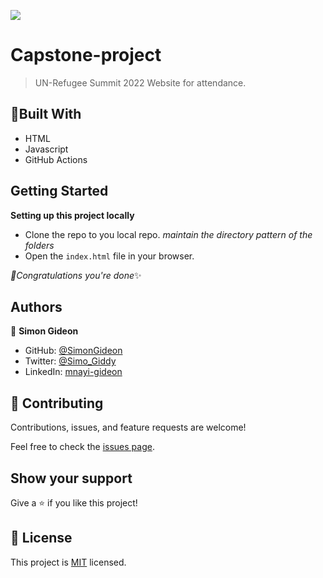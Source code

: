 ![](https://img.shields.io/badge/Microverse-blueviolet)

# Capstone-project

> UN-Refugee Summit 2022 Website for attendance.

## 🗼Built With

- HTML
- Javascript
- GitHub Actions

## Getting Started

**Setting up this project locally**
- Clone the repo to you local repo.
*maintain the directory pattern of the folders*
- Open the `index.html` file in your browser.

*🎉Congratulations you're done*✨

## Authors

👤 **Simon Gideon**

- GitHub: [@SimonGideon](https://github.com/SimonGideon)
- Twitter: [@Simo_Giddy](https://twitter.com/Simo_Giddy)
- LinkedIn: [mnayi-gideon](https://linkedin.com/in/mnayi-gideon)


## 🤝 Contributing

Contributions, issues, and feature requests are welcome!

Feel free to check the [issues page](../../issues/).

## Show your support

Give a ⭐️ if you like this project!


## 📝 License

This project is [MIT](./MIT.md) licensed.
